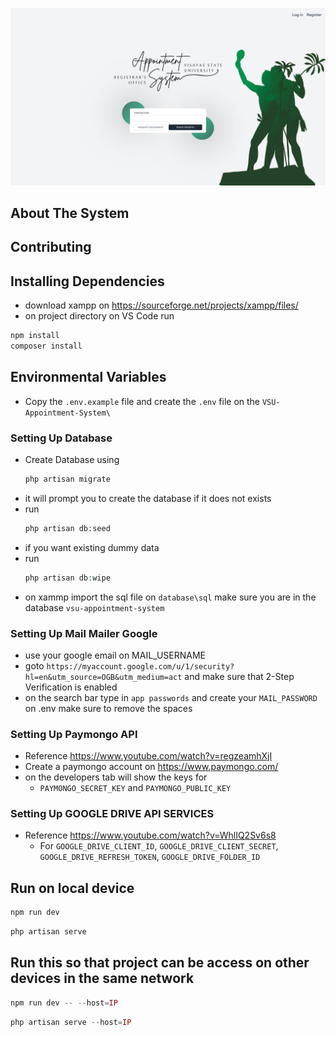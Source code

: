![VSUAS](readme_img.png)


## About The System

## Contributing
## Installing Dependencies
- download xampp on https://sourceforge.net/projects/xampp/files/
- on project directory on VS Code run
```php
npm install
composer install
```
## Environmental Variables
  - Copy the `.env.example` file and create the `.env` file on the `VSU-Appointment-System\`
### Setting Up Database
  - Create Database using
    ```php
    php artisan migrate
    ```
  - it will prompt you to create the database if it does not exists
  - run
    ```php
    php artisan db:seed
    ```
  - if you want existing dummy data
  - run
    ```php
    php artisan db:wipe
    ```
  - on xammp import the sql file on `database\sql` make sure you are in the database `vsu-appointment-system`
### Setting Up Mail Mailer Google
  - use your google email on MAIL_USERNAME
  - goto `https://myaccount.google.com/u/1/security?hl=en&utm_source=OGB&utm_medium=act` and make sure that 2-Step Verification is enabled
  - on the search bar type in `app passwords` and create your `MAIL_PASSWORD` on .env make sure to remove the spaces
### Setting Up Paymongo API
  - Reference https://www.youtube.com/watch?v=regzeamhXjI
  - Create a paymongo account on https://www.paymongo.com/
  - on the developers tab will show the keys for
    - `PAYMONGO_SECRET_KEY` and `PAYMONGO_PUBLIC_KEY`
### Setting Up GOOGLE DRIVE API SERVICES
  - Reference https://www.youtube.com/watch?v=WhlIQ2Sv6s8
    - For `GOOGLE_DRIVE_CLIENT_ID`, `GOOGLE_DRIVE_CLIENT_SECRET`, `GOOGLE_DRIVE_REFRESH_TOKEN`, `GOOGLE_DRIVE_FOLDER_ID`
## Run on local device
```php
npm run dev
```
```php
php artisan serve
```
## Run this so that project can be access on other devices in the same network
```php
npm run dev -- --host=IP
```
```php
php artisan serve --host=IP
```

